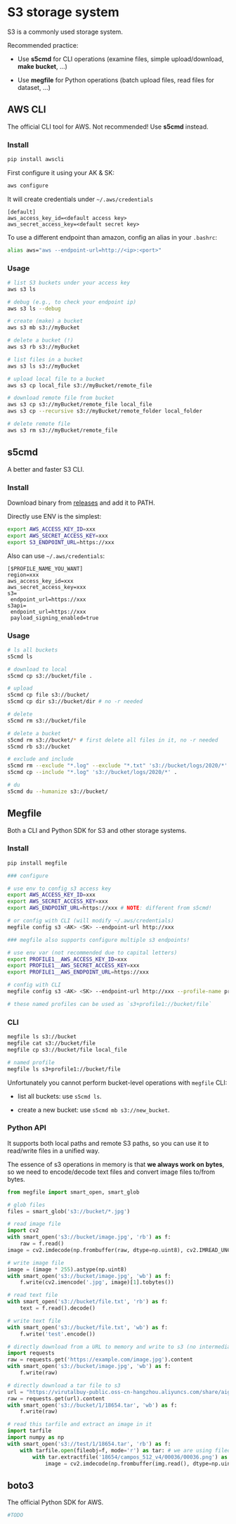 # S3 storage system

S3 is a commonly used storage system.

Recommended practice:

* Use **s5cmd** for CLI operations (examine files, simple upload/download, **make bucket**, ...)

* Use **megfile** for Python operations (batch upload files, read files for dataset, ...)

## AWS CLI

The official CLI tool for AWS.
Not recommended! Use **s5cmd** instead.

### Install

```bash
pip install awscli
```

First configure it using your AK & SK:

```bash
aws configure
```

It will create credentials under `~/.aws/credentials`

```config
[default]
aws_access_key_id=<default access key>
aws_secret_access_key=<default secret key>
```

To use a different endpoint than amazon, config an alias in your `.bashrc`:

```bash
alias aws="aws --endpoint-url=http://<ip>:<port>"
```

### Usage

```bash
# list S3 buckets under your access key
aws s3 ls

# debug (e.g., to check your endpoint ip)
aws s3 ls --debug

# create (make) a bucket
aws s3 mb s3://myBucket

# delete a bucket (!)
aws s3 rb s3://myBucket

# list files in a bucket
aws s3 ls s3://myBucket

# upload local file to a bucket
aws s3 cp local_file s3://myBucket/remote_file

# download remote file from bucket
aws s3 cp s3://myBucket/remote_file local_file
aws s3 cp --recursive s3://myBucket/remote_folder local_folder

# delete remote file
aws s3 rm s3://myBucket/remote_file
```

## s5cmd

A better and faster S3 CLI.

### Install

Download binary from [releases](https://github.com/peak/s5cmd/releases) and add it to PATH.


Directly use ENV is the simplest:
```bash
export AWS_ACCESS_KEY_ID=xxx
export AWS_SECRET_ACCESS_KEY=xxx
export S3_ENDPOINT_URL=https://xxx
```

Also can use `~/.aws/credentials`:
```
[$PROFILE_NAME_YOU_WANT]
region=xxx
aws_access_key_id=xxx
aws_secret_access_key=xxx
s3=
 endpoint_url=https://xxx
s3api=
 endpoint_url=https://xxx
 payload_signing_enabled=true
```

### Usage
```bash
# ls all buckets
s5cmd ls

# download to local
s5cmd cp s3://bucket/file .

# upload
s5cmd cp file s3://bucket/
s5cmd cp dir s3://bucket/dir # no -r needed

# delete
s5cmd rm s3://bucket/file

# delete a bucket 
s5cmd rm s3://bucket/* # first delete all files in it, no -r needed
s5cmd rb s3://bucket

# exclude and include
s5cmd rm --exclude "*.log" --exclude "*.txt" 's3://bucket/logs/2020/*'
s5cmd cp --include "*.log" 's3://bucket/logs/2020/*' .

# du
s5cmd du --humanize s3://bucket/
```

## Megfile

Both a CLI and Python SDK for S3 and other storage systems.

### Install

```bash
pip install megfile

### configure 

# use env to config s3 access key
export AWS_ACCESS_KEY_ID=xxx
export AWS_SECRET_ACCESS_KEY=xxx
export AWS_ENDPOINT_URL=https://xxx # NOTE: different from s5cmd!

# or config with CLI (will modify ~/.aws/credentials)
megfile config s3 <AK> <SK> --endpoint-url http://xxx

### megfile also supports configure multiple s3 endpoints!

# use env var (not recommended due to capital letters)
export PROFILE1__AWS_ACCESS_KEY_ID=xxx
export PROFILE1__AWS_SECRET_ACCESS_KEY=xxx
export PROFILE1__AWS_ENDPOINT_URL=https://xxx

# config with CLI
megfile config s3 <AK> <SK> --endpoint-url http://xxx --profile-name profile1

# these named profiles can be used as `s3+profile1://bucket/file`
```

### CLI

```bash
megfile ls s3://bucket
megfile cat s3://bucket/file
megfile cp s3://bucket/file local_file

# named profile
megfile ls s3+profile1://bucket/file
```

Unfortunately you cannot perform bucket-level operations with `megfile` CLI:

* list all buckets: use `s5cmd ls`.

* create a new bucket: use `s5cmd mb s3://new_bucket`.

### Python API

It supports both local paths and remote S3 paths, so you can use it to read/write files in a unified way.

The essence of s3 operations in memory is that **we always work on bytes**, so we need to encode/decode text files and convert image files to/from bytes.

```python
from megfile import smart_open, smart_glob

# glob files
files = smart_glob('s3://bucket/*.jpg')

# read image file
import cv2
with smart_open('s3://bucket/image.jpg', 'rb') as f:
    raw = f.read()
image = cv2.imdecode(np.frombuffer(raw, dtype=np.uint8), cv2.IMREAD_UNCHANGED).astype(np.float32) / 255

# write image file
image = (image * 255).astype(np.uint8)
with smart_open('s3://bucket/image.jpg', 'wb') as f:
    f.write(cv2.imencode('.jpg', image)[1].tobytes())

# read text file
with smart_open('s3://bucket/file.txt', 'rb') as f:
    text = f.read().decode()

# write text file
with smart_open('s3://bucket/file.txt', 'wb') as f:
    f.write('test'.encode())

# directly download from a URL to memory and write to s3 (no intermediate steps on local disk)
import requests
raw = requests.get('https://example.com/image.jpg').content
with smart_open('s3://bucket/image.jpg', 'wb') as f:
    f.write(raw)

# directly download a tar file to s3
url = "https://virutalbuy-public.oss-cn-hangzhou.aliyuncs.com/share/aigc3d/objaverse_tar/1/18654.tar"
raw = requests.get(url).content
with smart_open('s3://bucket/1/18654.tar', 'wb') as f:
    f.write(raw)

# read this tarfile and extract an image in it
import tarfile
import numpy as np
with smart_open('s3://test/1/18654.tar', 'rb') as f:
    with tarfile.open(fileobj=f, mode='r') as tar: # we are using fileobj to read from a bytes stream
        with tar.extractfile('18654/campos_512_v4/00036/00036.png') as img:
            image = cv2.imdecode(np.frombuffer(img.read(), dtype=np.uint8), cv2.IMREAD_UNCHANGED).astype(np.float32) / 255
```

## boto3

The official Python SDK for AWS.

```bash
#TODO
```